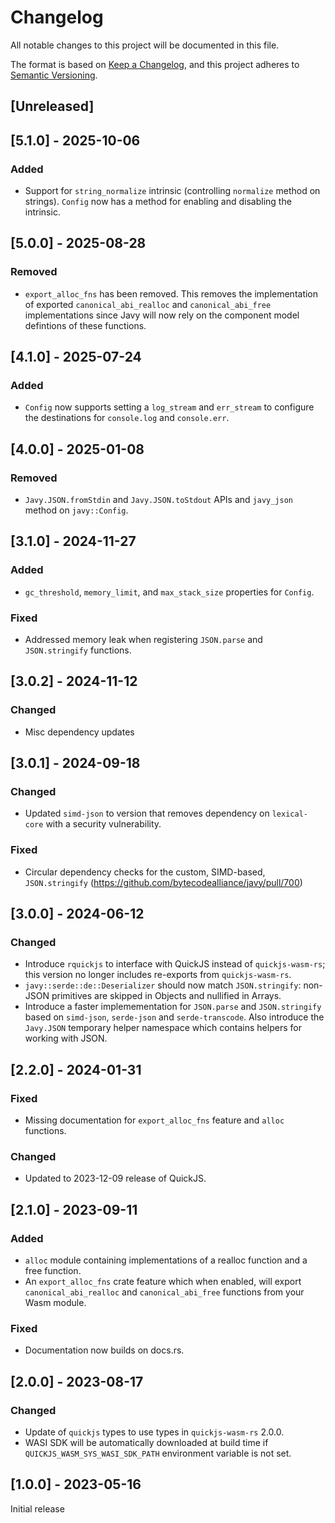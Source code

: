 # Changelog

All notable changes to this project will be documented in this file.

The format is based on [Keep a Changelog](https://keepachangelog.com/en/1.0.0/),
and this project adheres to [Semantic
Versioning](https://semver.org/spec/v2.0.0.html).

## [Unreleased]

## [5.1.0] - 2025-10-06

### Added

- Support for `string_normalize` intrinsic (controlling `normalize` method on
  strings). `Config` now has a method for enabling and disabling the intrinsic.

## [5.0.0] - 2025-08-28

### Removed

- `export_alloc_fns` has been removed. This removes the implementation of
  exported `canonical_abi_realloc` and `canonical_abi_free` implementations
  since Javy will now rely on the component model defintions of these
  functions.

## [4.1.0] - 2025-07-24

### Added

- `Config` now supports setting a `log_stream` and `err_stream` to configure
  the destinations for `console.log` and `console.err`.

## [4.0.0] - 2025-01-08

### Removed

- `Javy.JSON.fromStdin` and `Javy.JSON.toStdout` APIs and `javy_json` method on
  `javy::Config`.

## [3.1.0] - 2024-11-27

### Added

- `gc_threshold`, `memory_limit`, and `max_stack_size` properties for `Config`.

### Fixed

- Addressed memory leak when registering `JSON.parse` and `JSON.stringify`
  functions.

## [3.0.2] - 2024-11-12

### Changed

- Misc dependency updates

## [3.0.1] - 2024-09-18

### Changed

- Updated `simd-json` to version that removes dependency on `lexical-core` with
  a security vulnerability.

### Fixed

- Circular dependency checks for the custom, SIMD-based, `JSON.stringify`
  (https://github.com/bytecodealliance/javy/pull/700)

## [3.0.0] - 2024-06-12

### Changed

- Introduce `rquickjs` to interface with QuickJS instead of `quickjs-wasm-rs`;
  this version no longer includes re-exports from `quickjs-wasm-rs`.
- `javy::serde::de::Deserializer` should now match `JSON.stringify`: non-JSON
  primitives are skipped in Objects and nullified in Arrays. 
- Introduce a faster implemementation for `JSON.parse` and `JSON.stringify`
  based on `simd-json`, `serde-json` and `serde-transcode`. Also introduce the
  `Javy.JSON` temporary helper namespace which contains helpers for working with
  JSON.

## [2.2.0] - 2024-01-31

### Fixed

- Missing documentation for `export_alloc_fns` feature and `alloc` functions.

### Changed

- Updated to 2023-12-09 release of QuickJS.

## [2.1.0] - 2023-09-11

### Added

- `alloc` module containing implementations of a realloc function and a free
  function.
- An `export_alloc_fns` crate feature which when enabled, will export
  `canonical_abi_realloc` and `canonical_abi_free` functions from your Wasm
  module.

### Fixed

- Documentation now builds on docs.rs.

## [2.0.0] - 2023-08-17

### Changed

- Update of `quickjs` types to use types in `quickjs-wasm-rs` 2.0.0.
- WASI SDK will be automatically downloaded at build time if
  `QUICKJS_WASM_SYS_WASI_SDK_PATH` environment variable is not set.

## [1.0.0] - 2023-05-16

Initial release
